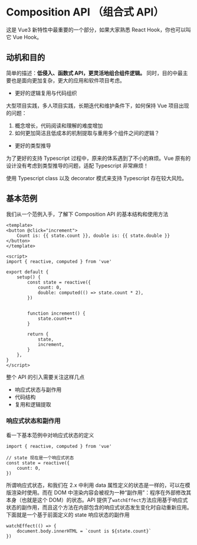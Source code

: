 # Composition API （组合式 API）

这是 Vue3 新特性中最重要的一个部分，如果大家熟悉 React Hook，你也可以叫它 Vue Hook。

## 动机和目的

简单的描述：**低侵入、函数式 API，更灵活地组合组件逻辑。**
同时，目的中最主要也是面向更加复杂，更大的应用和软件项目考虑。

-   更好的逻辑复用与代码组织

大型项目实践，多人项目实践，长期迭代和维护条件下，如何保持 Vue 项目出现的问题：

1. 概念增长，代码阅读和理解的难度增加
2. 如何更加简洁且低成本的机制提取与重用多个组件之间的逻辑？

-   更好的类型推导

为了更好的支持 Typescript 过程中，原来的体系遇到了不小的麻烦。Vue 原有的设计没有考虑到类型推导的问题，适配 Typescript 非常麻烦！

使用 Typescript class 以及 decorator 模式来支持 Typescript 存在较大风险。

## 基本范例

我们从一个范例入手，了解下 Composition API 的基本结构和使用方法

    <template>
    <button @click="increment">
        Count is: {{ state.count }}, double is: {{ state.double }}
    </button>
    </template>

    <script>
    import { reactive, computed } from 'vue'

    export default {
        setup() {
            const state = reactive({
                count: 0,
                double: computed(() => state.count * 2),
            })


            function increment() {
                state.count++
            }

            return {
                state,
                increment,
            }
        },
    }
    </script>

整个 API 的引入需要关注这样几点

-   响应式状态与副作用
-   代码结构
-   复用和逻辑提取

### 响应式状态和副作用

看一下基本范例中对响应式状态的定义

    import { reactive, computed } from 'vue'

    // state 现在是一个响应式状态
    const state = reactive({
        count: 0,
    })

所谓响应式状态，和我们在 2.x 中利用 data 属性定义的状态是一样的，可以在模版渲染时使用。而在 DOM 中渲染内容会被视为一种“副作用”：程序在外部修改其本身（也就是这个 DOM）的状态。API 提供了`watchEffect`方法应用基于响应式状态的副作用，而且这个方法在内部包含的响应式状态发生变化时自动重新应用。下面就是一个基于前面定义的 state 响应状态的副作用

    watchEffect(() => {
        document.body.innerHTML = `count is ${state.count}`
    })
